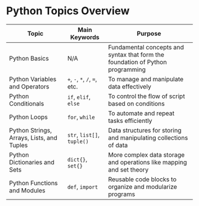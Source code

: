# Python Topics Overview

| Topic | Main Keywords | Purpose |
|-------|--------------|---------|
| Python Basics | N/A | Fundamental concepts and syntax that form the foundation of Python programming |
| Python Variables and Operators | `+`, `-`, `*`, `/`, `=`, etc. | To manage and manipulate data effectively |
| Python Conditionals | `if`, `elif`, `else` | To control the flow of script based on conditions |
| Python Loops | `for`, `while` | To automate and repeat tasks efficiently |
| Python Strings, Arrays, Lists, and Tuples | `str`, `list[]`, `tuple()` | Data structures for storing and manipulating collections of data |
| Python Dictionaries and Sets | `dict{}`, `set{}` | More complex data storage and operations like mapping and set theory |
| Python Functions and Modules | `def`, `import` | Reusable code blocks to organize and modularize programs |
